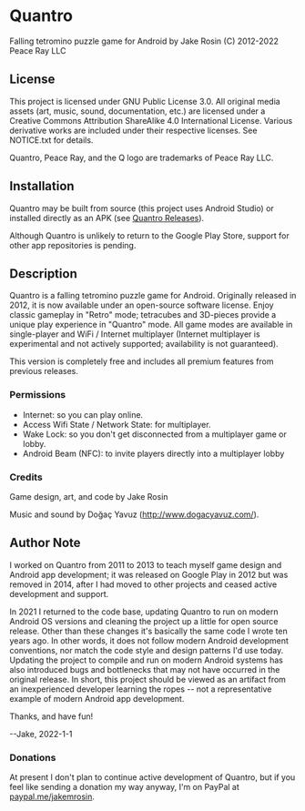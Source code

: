 # Quantro

Falling tetromino puzzle game for Android
by Jake Rosin
(C) 2012-2022 Peace Ray LLC

## License

This project is licensed under GNU Public License 3.0. All original media
assets (art, music, sound, documentation, etc.) are licensed under
a Creative Commons Attribution ShareAlike 4.0 International License. Various
derivative works are included under their respective licenses. See NOTICE.txt
for details.

Quantro, Peace Ray, and the Q logo are trademarks of Peace Ray LLC.

## Installation

Quantro may be built from source (this project uses Android Studio) or installed
directly as an APK (see [Quantro Releases](https://github.com/Peace-Ray/Quantro/releases)).

Although Quantro is unlikely to return to the Google Play Store, support for other
app repositories is pending.

## Description

Quantro is a falling tetromino puzzle game for Android. Originally released
in 2012, it is now available under an open-source software license.
Enjoy classic gameplay in "Retro" mode; tetracubes and
3D-pieces provide a unique play experience in "Quantro" mode.  All game
modes are available in single-player and WiFi / Internet multiplayer
(Internet multiplayer is experimental and not actively supported; availability
is not guaranteed).

This version is completely free and includes all premium features from previous
releases.

### Permissions

* Internet: so you can play online.
* Access Wifi State / Network State: for multiplayer.
* Wake Lock: so you don't get disconnected from a multiplayer game or lobby.
* Android Beam (NFC): to invite players directly into a multiplayer lobby

### Credits

Game design, art, and code by Jake Rosin

Music and sound by Doğaç Yavuz (http://www.dogacyavuz.com/).

## Author Note

I worked on Quantro from 2011 to 2013 to teach myself game design and
Android app development; it was released on Google Play in 2012 but was removed
in 2014, after I had moved to other projects and ceased active development and
support.

In 2021 I returned to the code base, updating Quantro to run on modern
Android OS versions and cleaning the project up a little for open source
release. Other than these changes it's basically the same code I wrote ten
years ago. In other words, it does not follow modern Android development conventions,
nor match the code style and design patterns I'd use today. Updating the project
to compile and run on modern Android systems has also introduced bugs and bottlenecks
that may not have occurred in the original release. In short, this project
should be viewed as an artifact from an inexperienced developer learning the
ropes -- not a representative example of modern Android app development.

Thanks, and have fun!

--Jake, 2022-1-1

### Donations

At present I don't plan to continue active development of Quantro, but if you feel
like sending a donation my way anyway, I'm on PayPal at
[paypal.me/jakemrosin](https://paypal.me/jakemrosin).
